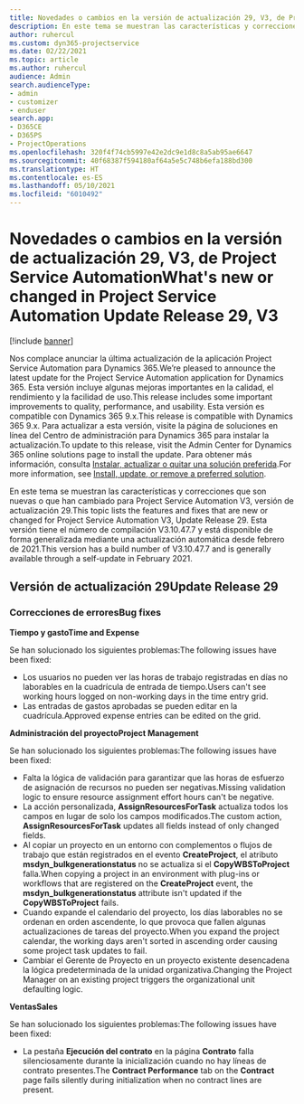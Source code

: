 ```yaml
---
title: Novedades o cambios en la versión de actualización 29, V3, de Project Service Automation
description: En este tema se muestran las características y correcciones que están disponibles en la versión de actualización 29, V3, de Project Service Automation.
author: ruhercul
ms.custom: dyn365-projectservice
ms.date: 02/22/2021
ms.topic: article
ms.author: ruhercul
audience: Admin
search.audienceType:
- admin
- customizer
- enduser
search.app:
- D365CE
- D365PS
- ProjectOperations
ms.openlocfilehash: 320f4f74cb5997e42e2dc9e1d8c8a5ab95ae6647
ms.sourcegitcommit: 40f68387f594180af64a5e5c748b6efa188bd300
ms.translationtype: HT
ms.contentlocale: es-ES
ms.lasthandoff: 05/10/2021
ms.locfileid: "6010492"
---
```

# <a name="whats-new-or-changed-in-project-service-automation-update-release-29-v3"></a><span data-ttu-id="46f55-103">Novedades o cambios en la versión de actualización 29, V3, de Project Service Automation</span><span class="sxs-lookup"><span data-stu-id="46f55-103">What's new or changed in Project Service Automation Update Release 29, V3</span></span>

[!include [banner](../includes/psa-now-project-operations.md)]

<span data-ttu-id="46f55-104">Nos complace anunciar la última actualización de la aplicación Project Service Automation para Dynamics 365.</span><span class="sxs-lookup"><span data-stu-id="46f55-104">We’re pleased to announce the latest update for the Project Service Automation application for Dynamics 365.</span></span> <span data-ttu-id="46f55-105">Esta versión incluye algunas mejoras importantes en la calidad, el rendimiento y la facilidad de uso.</span><span class="sxs-lookup"><span data-stu-id="46f55-105">This release includes some important improvements to quality, performance, and usability.</span></span> <span data-ttu-id="46f55-106">Esta versión es compatible con Dynamics 365 9.x.</span><span class="sxs-lookup"><span data-stu-id="46f55-106">This release is compatible with Dynamics 365 9.x.</span></span> <span data-ttu-id="46f55-107">Para actualizar a esta versión, visite la página de soluciones en línea del Centro de administración para Dynamics 365 para instalar la actualización.</span><span class="sxs-lookup"><span data-stu-id="46f55-107">To update to this release, visit the Admin Center for Dynamics 365 online solutions page to install the update.</span></span> <span data-ttu-id="46f55-108">Para obtener más información, consulta [Instalar, actualizar o quitar una solución preferida](/power-platform/admin/install-remove-preferred-solution).</span><span class="sxs-lookup"><span data-stu-id="46f55-108">For more information, see [Install, update, or remove a preferred solution](/power-platform/admin/install-remove-preferred-solution).</span></span>

<span data-ttu-id="46f55-109">En este tema se muestran las características y correcciones que son nuevas o que han cambiado para Project Service Automation V3, versión de actualización 29.</span><span class="sxs-lookup"><span data-stu-id="46f55-109">This topic lists the features and fixes that are new or changed for Project Service Automation V3, Update Release 29.</span></span> <span data-ttu-id="46f55-110">Esta versión tiene el número de compilación V3.10.47.7 y está disponible de forma generalizada mediante una actualización automática desde febrero de 2021.</span><span class="sxs-lookup"><span data-stu-id="46f55-110">This version has a build number of V3.10.47.7 and is generally available through a self-update in February 2021.</span></span>

## <a name="update-release-29"></a><span data-ttu-id="46f55-111">Versión de actualización 29</span><span class="sxs-lookup"><span data-stu-id="46f55-111">Update Release 29</span></span>

### <a name="bug-fixes"></a><span data-ttu-id="46f55-112">Correcciones de errores</span><span class="sxs-lookup"><span data-stu-id="46f55-112">Bug fixes</span></span>

<span data-ttu-id="46f55-113">**Tiempo y gasto**</span><span class="sxs-lookup"><span data-stu-id="46f55-113">**Time and Expense**</span></span>

<span data-ttu-id="46f55-114">Se han solucionado los siguientes problemas:</span><span class="sxs-lookup"><span data-stu-id="46f55-114">The following issues have been fixed:</span></span>

- <span data-ttu-id="46f55-115">Los usuarios no pueden ver las horas de trabajo registradas en días no laborables en la cuadrícula de entrada de tiempo.</span><span class="sxs-lookup"><span data-stu-id="46f55-115">Users can't see working hours logged on non-working days in the time entry grid.</span></span>
- <span data-ttu-id="46f55-116">Las entradas de gastos aprobadas se pueden editar en la cuadrícula.</span><span class="sxs-lookup"><span data-stu-id="46f55-116">Approved expense entries can be edited on the grid.</span></span>

<span data-ttu-id="46f55-117">**Administración del proyecto**</span><span class="sxs-lookup"><span data-stu-id="46f55-117">**Project Management**</span></span>

<span data-ttu-id="46f55-118">Se han solucionado los siguientes problemas:</span><span class="sxs-lookup"><span data-stu-id="46f55-118">The following issues have been fixed:</span></span>

- <span data-ttu-id="46f55-119">Falta la lógica de validación para garantizar que las horas de esfuerzo de asignación de recursos no pueden ser negativas.</span><span class="sxs-lookup"><span data-stu-id="46f55-119">Missing validation logic to ensure resource assignment effort hours can't be negative.</span></span>
- <span data-ttu-id="46f55-120">La acción personalizada, **AssignResourcesForTask** actualiza todos los campos en lugar de solo los campos modificados.</span><span class="sxs-lookup"><span data-stu-id="46f55-120">The custom action, **AssignResourcesForTask** updates all fields instead of only changed fields.</span></span>
- <span data-ttu-id="46f55-121">Al copiar un proyecto en un entorno con complementos o flujos de trabajo que están registrados en el evento **CreateProject**, el atributo **msdyn_bulkgenerationstatus** no se actualiza si el **CopyWBSToProject** falla.</span><span class="sxs-lookup"><span data-stu-id="46f55-121">When copying a project in an environment with plug-ins or workflows that are registered on the **CreateProject** event, the **msdyn_bulkgenerationstatus** attribute isn't updated if the **CopyWBSToProject** fails.</span></span>
- <span data-ttu-id="46f55-122">Cuando expande el calendario del proyecto, los días laborables no se ordenan en orden ascendente, lo que provoca que fallen algunas actualizaciones de tareas del proyecto.</span><span class="sxs-lookup"><span data-stu-id="46f55-122">When you expand the project calendar, the working days aren't sorted in ascending order causing some project task updates to fail.</span></span>
- <span data-ttu-id="46f55-123">Cambiar el Gerente de Proyecto en un proyecto existente desencadena la lógica predeterminada de la unidad organizativa.</span><span class="sxs-lookup"><span data-stu-id="46f55-123">Changing the Project Manager on an existing project triggers the organizational unit defaulting logic.</span></span>

<span data-ttu-id="46f55-124">**Ventas**</span><span class="sxs-lookup"><span data-stu-id="46f55-124">**Sales**</span></span>

<span data-ttu-id="46f55-125">Se han solucionado los siguientes problemas:</span><span class="sxs-lookup"><span data-stu-id="46f55-125">The following issues have been fixed:</span></span>

- <span data-ttu-id="46f55-126">La pestaña **Ejecución del contrato** en la página **Contrato** falla silenciosamente durante la inicialización cuando no hay líneas de contrato presentes.</span><span class="sxs-lookup"><span data-stu-id="46f55-126">The **Contract Performance** tab on the **Contract** page fails silently during initialization when no contract lines are present.</span></span>